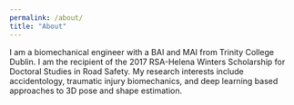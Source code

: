 ```yaml
---
permalink: /about/
title: "About"
---
```


I am a biomechanical engineer with a BAI and MAI from Trinity College Dublin. I am the recipient of the 2017 RSA-Helena Winters Scholarship for Doctoral Studies in Road Safety. My research interests include accidentology, traumatic injury biomechanics, and deep learning based approaches to 3D pose and shape estimation.

